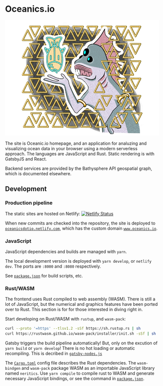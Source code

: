 # Oceanics.io

![](content/assets/dagan.png)

The site is Oceanic.io homepage, and an application for analuzing and visualizing ocean data
in your browser using a modern serverless approach. The languages are JavaScript and Rust. Static rendering is with GatsbyJS and React. 

Backend services are provided by the Bathysphere API geospatial graph, which is documented elsewhere.

## Development

### Production pipeline

The static sites are hosted on Netlify: [![Netlify Status](https://api.netlify.com/api/v1/badges/ad77195f-da0a-428f-ad2d-8dc5f45b3858/deploy-status)](https://app.netlify.com/sites/oceanicsdotio/deploys)

When new commits are checked into the repository, the site is deployed to [`oceanicsdotio.netlify.com`](oceanicsdotio.netlify.com), which has the custom domain [`www.oceanics.io`](https://www.oceanics.io).

### JavaScript

JavaScript dependencies and builds are managed with `yarn`. 

The local development version is deployed with `yarn develop`, or `netlify dev`. The ports are `:8000` and `:8080` respectively.

See [`package.json`](/package.json) for build scripts, etc.


### Rust/WASM

The frontend uses Rust compiled to web assembly (WASM). There is still a lot of JavaScript, but the numerical and graphics features have been ported over to Rust. This section is for for those interested in diving right in. 

Start developing on Rust/WASM with `rustup`, and `wasm-pack`:

```bash
curl --proto '=https' --tlsv1.2 -sSf https://sh.rustup.rs | sh
curl https://rustwasm.github.io/wasm-pack/installer/init.sh -sSf | sh
```

Gatsby triggers the build pipeline automatically! But, only on the excution of `yarn build` or `yarn develop`! There is no hot loading or automatic recompiling. This is decribed in [`gatsby-nodes.js`](/gatsby-node.js)

The [`Cargo.toml`](/Cargo.toml) config file describes the Rust dependencies. The `wasm-bindgen` and `wasm-pack` package WASM as an importable JavaScript library named `neritics`. Use `yarn compile` to compile rust to WASM and generate necessary JavaScript bindings, or see the command in [`package.json`](/package.json). 

